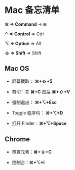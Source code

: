 # Mac 备忘清单

**⌘ => Command** => ⊞

**⌃ => Control** => Ctrl

**⌥ => Option** => Alt

**⇧ => Shift** => Shift

## Mac OS

- 屏幕截取： **⌘+⇧+5**

- 剪切：先 **⌘+C** 然后 **⌘+⇧+V**

- 强制退出： **⌘+⌥+Esc**

- Toggle 程序坞： **⌘+⌥+D**

- 打开 Finder：**⌘+⌥+Space**

## Chrome

- 审查元素：**⌘+⇧+C**

- 控制台：**⌘+⌥+I**
